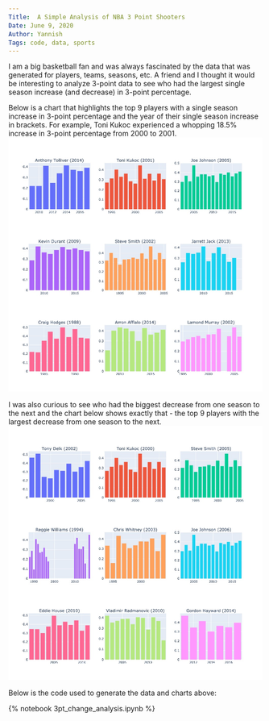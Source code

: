 ```yaml
---
Title:  A Simple Analysis of NBA 3 Point Shooters
Date: June 9, 2020
Author: Yannish
Tags: code, data, sports
---
```


I am a big basketball fan and was always fascinated by the data that was generated for players, teams, seasons, etc. A friend and I thought it would be interesting to analyze 3-point data to see who had the largest single season increase (and decrease) in 3-point percentage. 

Below is a chart that highlights the top 9 players with a single season increase in 3-point percentage and the year of their single season increase in brackets. For example, Toni Kukoc experienced a whopping 18.5% increase in 3-point percentage from 2000 to 2001.![alt-text](./images/nba_analysis_1.jpeg)

I was also curious to see who had the biggest decrease from one season to the next and the chart below shows exactly that - the top 9 players with the largest decrease from one season to the next. ![largest-decrease](./images/nba_analysis_2.jpeg)

Below is the code used to generate the data and charts above:

{% notebook 3pt_change_analysis.ipynb %}